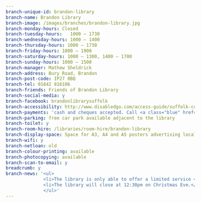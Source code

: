 ```yaml
---
branch-unique-id: brandon-library
branch-name: Brandon Library
branch-image: /images/branches/brandon-library.jpg
branch-monday-hours: Closed
branch-tuesday-hours:	1000 – 1730
branch-wednesday-hours:	1000 – 1400
branch-thursday-hours: 1000 – 1730
branch-friday-hours: 1000 – 1900
branch-saturday-hours: 1000 – 1300, 1400 – 1700
branch-sunday-hours: 1000 – 1500
branch-manager: Mathew Sheldrick
branch-address: Bury Road, Brandon
branch-post-code: IP27 0BQ
branch-tel: 01842 816106
branch-friends: Friends of Brandon Library
branch-social-media: y
branch-facebook: brandonlibrarysuffolk
branch-accessibility: http://www.disabledgo.com/access-guide/suffolk-county-council/brandon-library-3
branch-payments: 'cash and cheques accepted. Call <a class="blue" href="tel:01473351249">01473 351249</a> for card payments.'
branch-parking: free car park available adjacent to the library
branch-toilet: y
branch-room-hire: /libraries/room-hire/brandon-library
branch-display-space: Space for A3, A4 and A5 posters advertising local events
branch-wifi: y
branch-netloan: old
branch-colour-printing: available
branch-photocopying: available
branch-scan-to-email: y
breadcrumb: y
branch-news: '<ul>
              <li>The library is only able to offer a limited service <strong>from 10am-2pm on Friday 8 December</strong>. Self-service machines and computers will be available. Call customer services on <a href="tel:01473351249">01473 351249</a> or <strong>help@suffolklibraries.co.uk</strong> with any enquiries.</li>
              <li>The library will close at 12:30pm on Christmas Eve.</li>
              </ul>'
---
```

